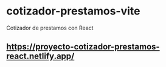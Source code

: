 # cotizador-prestamos-vite
Cotizador de prestamos con React


## https://proyecto-cotizador-prestamos-react.netlify.app/
